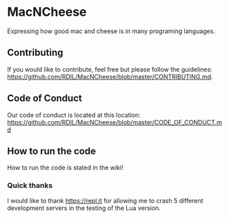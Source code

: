 # MacNCheese
Expressing how good mac and cheese is in many programing languages.  

## Contributing
If you would like to contribute, feel free but please follow the guidelines: https://github.com/RDIL/MacNCheese/blob/master/CONTRIBUTING.md.  

## Code of Conduct  
Our code of conduct is located at this location: https://github.com/RDIL/MacNCheese/blob/master/CODE_OF_CONDUCT.md

## How to run the code  
How to run the code is stated in the wiki!  

### Quick thanks
I would like to thank https://repl.it for allowing me to crash 5 different development servers in the testing of the Lua version.  

